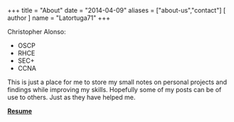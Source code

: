 +++
title = "About"
date = "2014-04-09"
aliases = ["about-us","contact"]
[ author ]
  name = "Latortuga71"
+++

Christopher Alonso:

* OSCP
* RHCE
* SEC+
* CCNA

This is just a place for me to store my small notes on personal projects and findings while improving my skills. Hopefully some of my posts can be of use to others. Just as they have helped me.

**[Resume](https://www.dropbox.com/s/gez3rquhrgc2evl/Christopheralonso1Resume.docx?dl=0)**

